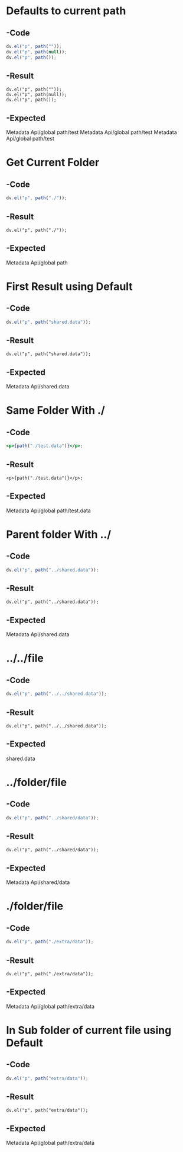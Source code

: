 # Defaults to current path
## -Code
```js
dv.el("p", path(""));
dv.el("p", path(null));
dv.el("p", path());
```

## -Result
```dataviewjs
dv.el("p", path(""));
dv.el("p", path(null));
dv.el("p", path());
```

## -Expected
Metadata Api/global path/test
Metadata Api/global path/test
Metadata Api/global path/test

# Get Current Folder
## -Code
```js
dv.el("p", path("./"));
```

## -Result
```dataviewjs
dv.el("p", path("./"));
```

## -Expected
Metadata Api/global path

# First Result using Default
## -Code
```js
dv.el("p", path("shared.data"));
```

## -Result
```dataviewjs
dv.el("p", path("shared.data"));
```

## -Expected
Metadata Api/shared.data

# Same Folder With ./
## -Code
```jsx
<p>{path("./test.data")}</p>;
```

## -Result
```jsx:
<p>{path("./test.data")}</p>;
```

## -Expected
Metadata Api/global path/test.data

# Parent folder With ../
## -Code
```js
dv.el("p", path("../shared.data"));
```

## -Result
```dataviewjs
dv.el("p", path("../shared.data"));
```

## -Expected
Metadata Api/shared.data

# ../../file
## -Code
```js
dv.el("p", path("../../shared.data"));
```

## -Result
```dataviewjs
dv.el("p", path("../../shared.data"));
```

## -Expected
shared.data

# ../folder/file
## -Code
```js
dv.el("p", path("../shared/data"));
```

## -Result
```dataviewjs
dv.el("p", path("../shared/data"));
```

## -Expected
Metadata Api/shared/data

# ./folder/file
## -Code
```js
dv.el("p", path("./extra/data"));
```

## -Result
```dataviewjs
dv.el("p", path("./extra/data"));
```

## -Expected
Metadata Api/global path/extra/data

# In Sub folder of current file using Default
## -Code
```js
dv.el("p", path("extra/data"));
```

## -Result
```dataviewjs
dv.el("p", path("extra/data"));
```

## -Expected
Metadata Api/global path/extra/data
